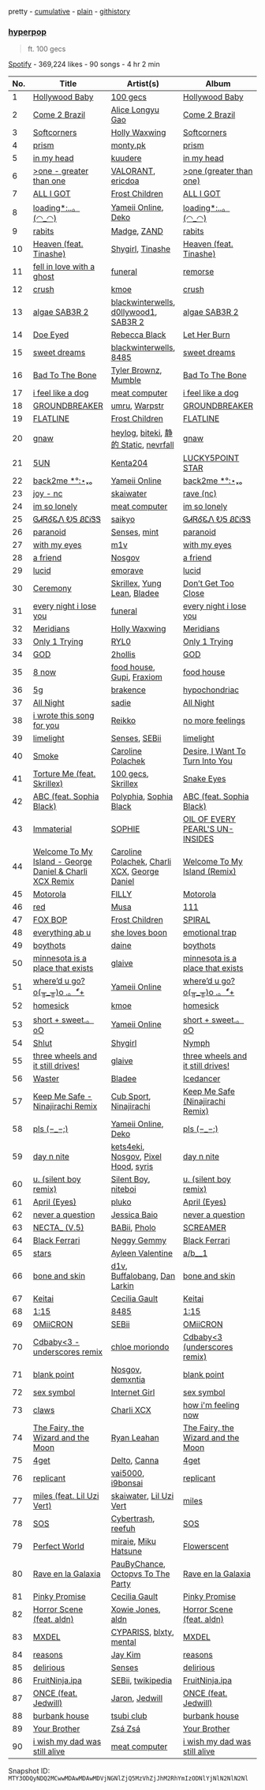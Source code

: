 pretty - [cumulative](/playlists/cumulative/37i9dQZF1DX7HOk71GPfSw.md) - [plain](/playlists/plain/37i9dQZF1DX7HOk71GPfSw) - [githistory](https://github.githistory.xyz/mackorone/spotify-playlist-archive/blob/main/playlists/plain/37i9dQZF1DX7HOk71GPfSw)

### [hyperpop](https://open.spotify.com/playlist/37i9dQZF1DX7HOk71GPfSw)

> ft\. 100 gecs

[Spotify](https://open.spotify.com/user/spotify) - 369,224 likes - 90 songs - 4 hr 2 min

| No. | Title | Artist(s) | Album | Length |
|---|---|---|---|---|
| 1 | [Hollywood Baby](https://open.spotify.com/track/48ElaQLYuOaybqagIlPxpU) | [100 gecs](https://open.spotify.com/artist/6PfSUFtkMVoDkx4MQkzOi3) | [Hollywood Baby](https://open.spotify.com/album/1jI6gq10WSeAv4MdTaRq7N) | 3:07 |
| 2 | [Come 2 Brazil](https://open.spotify.com/track/6ECE8va8cPjYXqWxtw1R1F) | [Alice Longyu Gao](https://open.spotify.com/artist/5HvKzBgj4yphQfBJjBJrhL) | [Come 2 Brazil](https://open.spotify.com/album/1GlhS8meus1qIRZVOKu1Kq) | 2:14 |
| 3 | [Softcorners](https://open.spotify.com/track/3GIoCg77Q9vvZUyPK46Eay) | [Holly Waxwing](https://open.spotify.com/artist/65vLeQ3wfcwF6NJobtlpBv) | [Softcorners](https://open.spotify.com/album/0JCaD2WojF7P8pIoIHEzxC) | 5:17 |
| 4 | [prism](https://open.spotify.com/track/3LOF9w7r0yos4DqBvizeLa) | [monty.pk](https://open.spotify.com/artist/3L2O6zqeWf9jdUFVihAB5g) | [prism](https://open.spotify.com/album/6dVBs7hZT8Y0W0V0I9bqE7) | 2:32 |
| 5 | [in my head](https://open.spotify.com/track/59Db7h4glgRygW36Dn15Wu) | [kuudere](https://open.spotify.com/artist/1OhN2StoiEjQmsLCbjpgpa) | [in my head](https://open.spotify.com/album/79q40CGdFlUquAFaC9mhcp) | 1:58 |
| 6 | [>one \- greater than one](https://open.spotify.com/track/3zIcvn5r3QGea6a4M36MQr) | [VALORANT](https://open.spotify.com/artist/3wrFoI9EVjWg6m8xXeWr5t), [ericdoa](https://open.spotify.com/artist/4hR6Bm9YYtktXzjmKhb1Cn) | [>one \(greater than one\)](https://open.spotify.com/album/6GLcfMMmFXrfk9ydAjeLop) | 2:10 |
| 7 | [ALL I GOT](https://open.spotify.com/track/5tbpU6W9x2hABB8P3cHzuh) | [Frost Children](https://open.spotify.com/artist/6R1kfr0GIWnwxY4zW11Vag) | [ALL I GOT](https://open.spotify.com/album/2kPLJYUX6MoKvRLXhNTue2) | 3:14 |
| 8 | [loading\*:..。\(◠\_◠\)](https://open.spotify.com/track/6aUk8YJRIiiw4odvQE6jQG) | [Yameii Online](https://open.spotify.com/artist/141ww9EOPLPetF8mMt1gKF), [Deko](https://open.spotify.com/artist/6KAgrAiCdJPDucMqR1kvMn) | [loading\*:..。\(◠\_◠\)](https://open.spotify.com/album/3mHs22B5tzRcHhzmCYb7Ge) | 3:04 |
| 9 | [rabits](https://open.spotify.com/track/4qvbRrllcG2X0XKspPImWT) | [Madge](https://open.spotify.com/artist/2StukZYqvy5IZmVestMrWo), [ZAND](https://open.spotify.com/artist/0zCrrgklotTrkkJDNUAury) | [rabits](https://open.spotify.com/album/1qofpxvy6FZxiSeECIRHWr) | 2:06 |
| 10 | [Heaven \(feat\. Tinashe\)](https://open.spotify.com/track/2DocffKfDso8efpWPOYTvI) | [Shygirl](https://open.spotify.com/artist/3M3wTTCDwicRubwMyHyEDy), [Tinashe](https://open.spotify.com/artist/0NIIxcxNHmOoyBx03SfTCD) | [Heaven \(feat\. Tinashe\)](https://open.spotify.com/album/6KgSP1vLwIc3xBI7hUTrly) | 2:18 |
| 11 | [fell in love with a ghost](https://open.spotify.com/track/1ihqfU2ejlabQ1nV5XWcXj) | [funeral](https://open.spotify.com/artist/3f0Mhz0oXmnsnehuEGTrfd) | [remorse](https://open.spotify.com/album/7vQHzlfqHYVoQepDOQkkhl) | 2:01 |
| 12 | [crush](https://open.spotify.com/track/3cZV4gjyIpMeTkNV3CfBbm) | [kmoe](https://open.spotify.com/artist/48wt14F9gzlkNDRdXyJTQz) | [crush](https://open.spotify.com/album/7lXKPK9lVPJWnvnfj2fKNr) | 2:30 |
| 13 | [algae SAB3R 2](https://open.spotify.com/track/4kNbWMa1oEKYgEQYmuI1oV) | [blackwinterwells](https://open.spotify.com/artist/4mN449htHmsHZQ0uL2SdXW), [d0llywood1](https://open.spotify.com/artist/2KZogWZPYcACVe4NK80dmc), [SAB3R 2](https://open.spotify.com/artist/3SVJ0gzRePwuJkBhap2rEd) | [algae SAB3R 2](https://open.spotify.com/album/5QuRFlNk3A1PhFvlVGAxil) | 3:47 |
| 14 | [Doe Eyed](https://open.spotify.com/track/6Egg7lLEvmFsMFA8qAqmYw) | [Rebecca Black](https://open.spotify.com/artist/3Vl9fyKMIdLMswk8ai3mm9) | [Let Her Burn](https://open.spotify.com/album/7ejtUeGJ9QV8IQHEBRGRWr) | 2:35 |
| 15 | [sweet dreams](https://open.spotify.com/track/7jl6zALfT0GrbJXoqj2Y7b) | [blackwinterwells](https://open.spotify.com/artist/4tF39UYlbBLqTo5JK3qX1u), [8485](https://open.spotify.com/artist/3LwiPwIJNshV4ItekGcIMo) | [sweet dreams](https://open.spotify.com/album/2MBr2UoMvh1qAJqFWGGcck) | 2:34 |
| 16 | [Bad To The Bone](https://open.spotify.com/track/2pHgUYL980aQwjnxvBDiIL) | [Tyler Brownz](https://open.spotify.com/artist/7wJieez4OH2cYnqmZgQjIo), [Mumble](https://open.spotify.com/artist/6BZVK0SCbzkU50rTlRKFHb) | [Bad To The Bone](https://open.spotify.com/album/0FAdWDrHNPuA4Vf7XNR0OR) | 2:56 |
| 17 | [i feel like a dog](https://open.spotify.com/track/5fMzsDRT8cHtZ1R9aLiYAZ) | [meat computer](https://open.spotify.com/artist/7JU13ATc2v3kzIuSqNNPWN) | [i feel like a dog](https://open.spotify.com/album/0owUk0b5tnYYVcvQz6zTo5) | 1:25 |
| 18 | [GROUNDBREAKER](https://open.spotify.com/track/2PNRSiSxpNwPvWL3RBw5sU) | [umru](https://open.spotify.com/artist/2Ub06wAIR1hERODcCkKhzx), [Warpstr](https://open.spotify.com/artist/3DosMG14ckPgT9iagZbcVc) | [GROUNDBREAKER](https://open.spotify.com/album/4ZVVz8rCGDw0NHxGOgBC9E) | 3:26 |
| 19 | [FLATLINE](https://open.spotify.com/track/0i2RbagsiSkoYlyVyY06mj) | [Frost Children](https://open.spotify.com/artist/6R1kfr0GIWnwxY4zW11Vag) | [FLATLINE](https://open.spotify.com/album/68qY8pAl8uRX4XxzTJ64cf) | 3:45 |
| 20 | [gnaw](https://open.spotify.com/track/2tDo8TqJfrQGwtUHxRXP7A) | [heylog](https://open.spotify.com/artist/5Jf6pl4SGgueZHZ4pC313c), [biteki](https://open.spotify.com/artist/0pd6Sz8WXHG3txxWo0tr5K), [静的 Static](https://open.spotify.com/artist/6rEjEIfp3NSRteU3kJGSET), [nevrfall](https://open.spotify.com/artist/3mrAlpu2DUjw8JXhDJhaPm) | [gnaw](https://open.spotify.com/album/69Qlnxmui9wzJ1ZHjVtb4k) | 3:05 |
| 21 | [5UN](https://open.spotify.com/track/2exTiACpEt3O7Q324Hv1tV) | [Kenta204](https://open.spotify.com/artist/5O1nHiByecjAQqqsafaalC) | [LUCKY5POINT STAR](https://open.spotify.com/album/1VaeT3ySnOGR7nxtkotyjV) | 2:52 |
| 22 | [back2me \*°:⋆ₓₒ](https://open.spotify.com/track/1gqtKJsTjbTRFqlJX7V0wH) | [Yameii Online](https://open.spotify.com/artist/141ww9EOPLPetF8mMt1gKF) | [back2me \*°:⋆ₓₒ](https://open.spotify.com/album/30ocB1aB4DfZ3NVfoyyc9z) | 2:52 |
| 23 | [joy \- nc](https://open.spotify.com/track/5eOhbWDviXO6clqn33sQ6s) | [skaiwater](https://open.spotify.com/artist/1URVdcNYXigvk6Dj0fHYOM) | [rave \(nc\)](https://open.spotify.com/album/0ALMEZvu4E26GuMykkZ2PV) | 2:21 |
| 24 | [im so lonely](https://open.spotify.com/track/2QA40XtdRbNsVoIjWbU96v) | [meat computer](https://open.spotify.com/artist/7JU13ATc2v3kzIuSqNNPWN) | [im so lonely](https://open.spotify.com/album/07kWtp9FTu41HrXdRrsoSD) | 2:15 |
| 25 | [ᎶᏗᏒᎴᏋᏁ ᎧᎦ ᏰᏝᎥᏕᏕ](https://open.spotify.com/track/5kRpkWrH6lqTRVaJ5cuNXv) | [saikyo](https://open.spotify.com/artist/4iO68o0utKje9nNaTxKRgy) | [ᎶᏗᏒᎴᏋᏁ ᎧᎦ ᏰᏝᎥᏕᏕ](https://open.spotify.com/album/0it6cShh9tf8YKcneq7OJM) | 1:07 |
| 26 | [paranoid](https://open.spotify.com/track/3amEwFrehp8bMJsk2JOzfG) | [Senses](https://open.spotify.com/artist/2soiLmeGhmq9uQ9fqZm3KA), [mint](https://open.spotify.com/artist/18ZZFZYue9xTQel14oTWBd) | [paranoid](https://open.spotify.com/album/6ifk66PjfkFLOV76nDFU6O) | 2:37 |
| 27 | [with my eyes](https://open.spotify.com/track/50MNRG3QscZOkJcOApElDe) | [m1v](https://open.spotify.com/artist/5pfVvTVQiPCMClDlE3bj0S) | [with my eyes](https://open.spotify.com/album/1bEZAzce2li8Kiwh5uqyCO) | 2:15 |
| 28 | [a friend](https://open.spotify.com/track/3TKRwSY9389uPAnGgUpx79) | [Nosgov](https://open.spotify.com/artist/6FK0azeTwe5RwhUAkpkhnh) | [a friend](https://open.spotify.com/album/65mOWmm5Y0fiGs4YWcXG6G) | 3:15 |
| 29 | [lucid](https://open.spotify.com/track/1GnAz3LZ3mG5j5oqhTR3ge) | [emorave](https://open.spotify.com/artist/2R0nqFZQNMwCwSmpEv3EaM) | [lucid](https://open.spotify.com/album/5iLunKKzevO7vaiyTCAs9m) | 2:55 |
| 30 | [Ceremony](https://open.spotify.com/track/4DmqWDZUtoxBX7wg9eCgzF) | [Skrillex](https://open.spotify.com/artist/5he5w2lnU9x7JFhnwcekXX), [Yung Lean](https://open.spotify.com/artist/67lytN32YpUxiSeWlKfHJ3), [Bladee](https://open.spotify.com/artist/2xvtxDNInKDV4AvGmjw6d1) | [Don’t Get Too Close](https://open.spotify.com/album/5TG8nNzWlr4lsL6XBURDs0) | 3:12 |
| 31 | [every night i lose you](https://open.spotify.com/track/2ktUfqbz9FtFQC78DIRw9Y) | [funeral](https://open.spotify.com/artist/3f0Mhz0oXmnsnehuEGTrfd) | [every night i lose you](https://open.spotify.com/album/0yuGQd9Dne3g5zniolB8Sb) | 3:02 |
| 32 | [Meridians](https://open.spotify.com/track/0iJDit15B3kgxEvuSEzqK5) | [Holly Waxwing](https://open.spotify.com/artist/65vLeQ3wfcwF6NJobtlpBv) | [Meridians](https://open.spotify.com/album/0F5Aw2ovWdzcW7by2vEToC) | 4:43 |
| 33 | [Only 1 Trying](https://open.spotify.com/track/0BSHtzrgWBgw19hgZncNEl) | [RYL0](https://open.spotify.com/artist/4LwTWGYy9UJ1WYVkniVnSh) | [Only 1 Trying](https://open.spotify.com/album/15uWvQD5fCOjeBFn9Bu6sP) | 2:27 |
| 34 | [GOD](https://open.spotify.com/track/0QozTtDAwSRv9FW5tWiaH4) | [2hollis](https://open.spotify.com/artist/72NhFAGG5Pt91VbheJeEPG) | [GOD](https://open.spotify.com/album/2Gb9UYPyRrI8Y9eswb7vrM) | 3:07 |
| 35 | [8 now](https://open.spotify.com/track/3lzX0mU3pfXOQRnH0ryZJR) | [food house](https://open.spotify.com/artist/41f6TKH0EoBnj3N4xIp26g), [Gupi](https://open.spotify.com/artist/3YOvdmjSEwOqRAJ0ttfwCx), [Fraxiom](https://open.spotify.com/artist/04Y5zXsFqYRzDr6tMXj6aL) | [food house](https://open.spotify.com/album/3JBuWWY8OCHXMcQz5xxxCr) | 3:29 |
| 36 | [5g](https://open.spotify.com/track/61Ph6Q4HYgWUVGulPszt9n) | [brakence](https://open.spotify.com/artist/4kqFrZkeqDfOIEqTWqbOOV) | [hypochondriac](https://open.spotify.com/album/6XV76W17coHAKFdeyiGT08) | 3:29 |
| 37 | [All Night](https://open.spotify.com/track/4HyYobUDP5L83mS1V6Jjoa) | [sadie](https://open.spotify.com/artist/6b5UgDdpmrafQHLmFg2DBc) | [All Night](https://open.spotify.com/album/5ddlKhYnRry2M8DDerFafu) | 3:00 |
| 38 | [i wrote this song for you](https://open.spotify.com/track/6SI6iZF77D0ODO4btUgsmm) | [Reikko](https://open.spotify.com/artist/5n4a9seylr5pY9paMr9nWP) | [no more feelings](https://open.spotify.com/album/1sgQcReldcJLiEr8hywVAI) | 2:40 |
| 39 | [limelight](https://open.spotify.com/track/4GO2hWbvsC2XIVmh4AvpR0) | [Senses](https://open.spotify.com/artist/2soiLmeGhmq9uQ9fqZm3KA), [SEBii](https://open.spotify.com/artist/5fAix5NwfNgHQqYRrHIPxo) | [limelight](https://open.spotify.com/album/5iSp0ts5cmEL7rjccqWiHy) | 3:15 |
| 40 | [Smoke](https://open.spotify.com/track/2x8zUjRP6z5N2GmZ13zU76) | [Caroline Polachek](https://open.spotify.com/artist/4Ge8xMJNwt6EEXOzVXju9a) | [Desire, I Want To Turn Into You](https://open.spotify.com/album/22PkV1Le9P3X4RY4xtmK0q) | 2:57 |
| 41 | [Torture Me \(feat\. Skrillex\)](https://open.spotify.com/track/2jLrYzkqtPmTpOejm58iDu) | [100 gecs](https://open.spotify.com/artist/6PfSUFtkMVoDkx4MQkzOi3), [Skrillex](https://open.spotify.com/artist/5he5w2lnU9x7JFhnwcekXX) | [Snake Eyes](https://open.spotify.com/album/23lAnLvscWZExyGH8CneJM) | 1:53 |
| 42 | [ABC \(feat\. Sophia Black\)](https://open.spotify.com/track/7D4lgMbSs10AQ0zX3ZldJc) | [Polyphia](https://open.spotify.com/artist/4vGrte8FDu062Ntj0RsPiZ), [Sophia Black](https://open.spotify.com/artist/3wdXgSpjbbU3tX9KasdxMh) | [ABC \(feat\. Sophia Black\)](https://open.spotify.com/album/4NC0LlM8LuF9ol77V63QtJ) | 2:32 |
| 43 | [Immaterial](https://open.spotify.com/track/6GoLARmR2OZl2EldehFrsA) | [SOPHIE](https://open.spotify.com/artist/5a2w2tgpLwv26BYJf2qYwu) | [OIL OF EVERY PEARL'S UN\-INSIDES](https://open.spotify.com/album/4z3YbEkKWwiIMSJTWUQbTH) | 3:52 |
| 44 | [Welcome To My Island \- George Daniel & Charli XCX Remix](https://open.spotify.com/track/4w2PIlbpP4jhc1S9MHUHzb) | [Caroline Polachek](https://open.spotify.com/artist/4Ge8xMJNwt6EEXOzVXju9a), [Charli XCX](https://open.spotify.com/artist/25uiPmTg16RbhZWAqwLBy5), [George Daniel](https://open.spotify.com/artist/52pQ22DziZVOOeL1mCmccT) | [Welcome To My Island \(Remix\)](https://open.spotify.com/album/0bTnYKeASx4Fjaf2ez2Us3) | 3:22 |
| 45 | [Motorola](https://open.spotify.com/track/0wWbbWBINccmqmpjtfWpVO) | [FILLY](https://open.spotify.com/artist/78lCJYozxlzWtocLnPKZ0f) | [Motorola](https://open.spotify.com/album/39r2qwtznLXOFLYSh2aNOx) | 2:13 |
| 46 | [red](https://open.spotify.com/track/3fqC2P9K6zmYKJ2sAmOdse) | [Musa](https://open.spotify.com/artist/4YNFxyTiP2AS188pQ2eKQE) | [111](https://open.spotify.com/album/0Evr5vaROxhu2I01MzqlU1) | 2:11 |
| 47 | [FOX BOP](https://open.spotify.com/track/0Nh440aKOuihvPcXaSMiob) | [Frost Children](https://open.spotify.com/artist/6R1kfr0GIWnwxY4zW11Vag) | [SPIRAL](https://open.spotify.com/album/10qWPkPkr3hstmzIaVHtRN) | 2:30 |
| 48 | [everything ab u](https://open.spotify.com/track/1KFM9g1C6GHuUGtTUETo66) | [she loves boon](https://open.spotify.com/artist/6is8aeGtatwbYEiamvsp23) | [emotional trap](https://open.spotify.com/album/4cdU2gjBC7yLhs7tZCR2jB) | 2:22 |
| 49 | [boythots](https://open.spotify.com/track/57miWCpd7kX78sbys9uWRg) | [daine](https://open.spotify.com/artist/4lyCoxLN0aW7nJy5rec0tG) | [boythots](https://open.spotify.com/album/4x1k1941BX8jNrxhiI9QYv) | 2:17 |
| 50 | [minnesota is a place that exists](https://open.spotify.com/track/6uiaiopJ4h8jqmDZySnMmE) | [glaive](https://open.spotify.com/artist/4cJKDGSv4Dz9QycXYmo565) | [minnesota is a place that exists](https://open.spotify.com/album/5NnsC01LT1Z79Sw0QQf46Q) | 2:18 |
| 51 | [where’d u go? o\(╥\_╥\)o .。\*゚+](https://open.spotify.com/track/0j4bOgJynZ2Bp6nOydmcan) | [Yameii Online](https://open.spotify.com/artist/141ww9EOPLPetF8mMt1gKF) | [where’d u go? o\(╥\_╥\)o .。\*゚+](https://open.spotify.com/album/1MFYXg6npaLvWvDidgtzqo) | 2:29 |
| 52 | [homesick](https://open.spotify.com/track/2v3yISHLk0QNStai26hvkw) | [kmoe](https://open.spotify.com/artist/48wt14F9gzlkNDRdXyJTQz) | [homesick](https://open.spotify.com/album/05dMayZSFvTtR3vwHeqZCj) | 2:07 |
| 53 | [short + sweet.。oO](https://open.spotify.com/track/6Md0EvbTJd4EHBncTHWCDw) | [Yameii Online](https://open.spotify.com/artist/141ww9EOPLPetF8mMt1gKF) | [short + sweet.。oO](https://open.spotify.com/album/30GP4icYN3yefbYo3Phl2e) | 3:01 |
| 54 | [Shlut](https://open.spotify.com/track/6bAR0U4WV9uEBzuoNUzQSC) | [Shygirl](https://open.spotify.com/artist/3M3wTTCDwicRubwMyHyEDy) | [Nymph](https://open.spotify.com/album/3i4ZYO2l14kCTRzw90JmZ4) | 2:12 |
| 55 | [three wheels and it still drives!](https://open.spotify.com/track/7z21w7xNVQyAnTtoQhhlBk) | [glaive](https://open.spotify.com/artist/4cJKDGSv4Dz9QycXYmo565) | [three wheels and it still drives!](https://open.spotify.com/album/6j7Str8rnrWCUEWOe4rPFV) | 3:20 |
| 56 | [Waster](https://open.spotify.com/track/1cCuxJeZOWHOBGEhXJyRv1) | [Bladee](https://open.spotify.com/artist/2xvtxDNInKDV4AvGmjw6d1) | [Icedancer](https://open.spotify.com/album/0cT1SQDE7wSh1eUJkGFXse) | 2:01 |
| 57 | [Keep Me Safe \- Ninajirachi Remix](https://open.spotify.com/track/4jaJZnBGeCkBcKlUTDJPzt) | [Cub Sport](https://open.spotify.com/artist/6vqMDhoigg5btfdPsPTVFt), [Ninajirachi](https://open.spotify.com/artist/3MekbRujJg5VZThubOlrkR) | [Keep Me Safe \(Ninajirachi Remix\)](https://open.spotify.com/album/3WXIWhBFhCfnKj3Ckgn5jp) | 3:17 |
| 58 | [pls \(−\_−;\)](https://open.spotify.com/track/1y7ZG3g05KN8L2BUm4qRtw) | [Yameii Online](https://open.spotify.com/artist/141ww9EOPLPetF8mMt1gKF), [Deko](https://open.spotify.com/artist/6KAgrAiCdJPDucMqR1kvMn) | [pls \(−\_−;\)](https://open.spotify.com/album/37Hl1DV0EnLAAhrZEI6qDx) | 2:06 |
| 59 | [day n nite](https://open.spotify.com/track/7qjEI8v5OIK6N1ruWrgc57) | [kets4eki](https://open.spotify.com/artist/4waORdvuFnffJPrj784KeG), [Nosgov](https://open.spotify.com/artist/6FK0azeTwe5RwhUAkpkhnh), [Pixel Hood](https://open.spotify.com/artist/5sOZjYVTlB5DnPULR6NMMh), [syris](https://open.spotify.com/artist/5ZpX0S8FDHkArrCYqaGoYE) | [day n nite](https://open.spotify.com/album/4cYM9IgNK3xF1O4WU4S1hp) | 2:38 |
| 60 | [u\. \(silent boy remix\)](https://open.spotify.com/track/2kWGVs653dDld8TlQAJttN) | [Silent Boy](https://open.spotify.com/artist/6mF4BkHXn187nmDfA7d9Mu), [niteboi](https://open.spotify.com/artist/2Ue601Op6mLGMwrQYjAOSW) | [u\. \(silent boy remix\)](https://open.spotify.com/album/1ljgLkdNp9oDBSqGNnOjBm) | 3:08 |
| 61 | [April \(Eyes\)](https://open.spotify.com/track/2KaM0vJC3mpraNUjDmjr0C) | [pluko](https://open.spotify.com/artist/01qbSocTDAe2DmKayS89A5) | [April \(Eyes\)](https://open.spotify.com/album/7p24hLtyoSdmLHHFnr6Uft) | 2:08 |
| 62 | [never a question](https://open.spotify.com/track/7nylWKjEqReecr2RUbyAVY) | [Jessica Baio](https://open.spotify.com/artist/0VMFTqmv0hYlWruyBERT95) | [never a question](https://open.spotify.com/album/68cIolfxZhAW2OLD7eOrhI) | 2:44 |
| 63 | [NECTA\_ \(V.5\)](https://open.spotify.com/track/66V6X8rtqAWgcjek6sUqz7) | [BABii](https://open.spotify.com/artist/30qGwXnygZNCzxjN7QsIR0), [Pholo](https://open.spotify.com/artist/53Wk6hhoFwz3REXaZ2XW2a) | [SCREAMER](https://open.spotify.com/album/1Xx8ecx9sLnnIV7eNGU8EM) | 4:21 |
| 64 | [Black Ferrari](https://open.spotify.com/track/1L5vMc5dGU1Si8DRvdYLEh) | [Neggy Gemmy](https://open.spotify.com/artist/3SU7pCbOPCUMboKnxMvHVW) | [Black Ferrari](https://open.spotify.com/album/2IKWPVXyWFbbCBKrJGS43P) | 3:41 |
| 65 | [stars](https://open.spotify.com/track/71VTfrC31aOa60H85GfmA2) | [Ayleen Valentine](https://open.spotify.com/artist/3wLL9m1pBbRnLsjrtqEiWc) | [a/b\_\_1](https://open.spotify.com/album/1xT3XuUL2DMkNEJaZZm3MA) | 1:50 |
| 66 | [bone and skin](https://open.spotify.com/track/5bGgBJkgf5YK3BECHVanVs) | [d1v](https://open.spotify.com/artist/074DHAmvABdQooCWAABq8N), [Buffalobang](https://open.spotify.com/artist/5LZgrPNpCj6sxT5Z0S4K8f), [Dan Larkin](https://open.spotify.com/artist/2hbkBcgVkM8GVJQQuf5jy9) | [bone and skin](https://open.spotify.com/album/44biQsT7jk7IKhAA8xSywX) | 3:06 |
| 67 | [Keitai](https://open.spotify.com/track/590dohozCjn1gqD468XJDO) | [Cecilia Gault](https://open.spotify.com/artist/1A1ZXMqcpElewwm16R0cmk) | [Keitai](https://open.spotify.com/album/650rbAcWf2dIuFCi6yWRAS) | 3:08 |
| 68 | [1:15](https://open.spotify.com/track/0TNFCRzOnlgu7W1K47sFnY) | [8485](https://open.spotify.com/artist/3LwiPwIJNshV4ItekGcIMo) | [1:15](https://open.spotify.com/album/1UyLZP0hiJA0A2b6CWmQbU) | 2:10 |
| 69 | [OMiiCRON](https://open.spotify.com/track/2kaLPWUWSMTU4EdZqK46Se) | [SEBii](https://open.spotify.com/artist/5fAix5NwfNgHQqYRrHIPxo) | [OMiiCRON](https://open.spotify.com/album/47OZsZoC3nv2CCp1u1xTYZ) | 2:27 |
| 70 | [Cdbaby<3 \- underscores remix](https://open.spotify.com/track/5iJzSaKVGOWGJwN2So6vWF) | [chloe moriondo](https://open.spotify.com/artist/3P4vW5tzQvmuoNaFQqzy9q) | [Cdbaby<3 \(underscores remix\)](https://open.spotify.com/album/7k0ASIqBBCc8jjwIBgQ216) | 2:13 |
| 71 | [blank point](https://open.spotify.com/track/70qQK5Oi4Q4aCwmiC9aCsX) | [Nosgov](https://open.spotify.com/artist/6FK0azeTwe5RwhUAkpkhnh), [demxntia](https://open.spotify.com/artist/6trEYfLSuAd9CS8bCy4sOH) | [blank point](https://open.spotify.com/album/2vmredwSZqPrwGVuqvGPkX) | 2:34 |
| 72 | [sex symbol](https://open.spotify.com/track/04IWHcxPerT5PxCIboSPUj) | [Internet Girl](https://open.spotify.com/artist/2eVTKG3Z5bbKk2OWMIe3iL) | [sex symbol](https://open.spotify.com/album/4lP4M2v4xZZgQol0IrAC3V) | 2:58 |
| 73 | [claws](https://open.spotify.com/track/7Dexi5Z2IowCkHrnzlWysc) | [Charli XCX](https://open.spotify.com/artist/25uiPmTg16RbhZWAqwLBy5) | [how i'm feeling now](https://open.spotify.com/album/3a9qH2VEsSiOZvMrjaS0Nu) | 2:29 |
| 74 | [The Fairy, the Wizard and the Moon](https://open.spotify.com/track/6U4O5hDzujciV75r6OKOfa) | [Ryan Leahan](https://open.spotify.com/artist/4BX7bOS5nj3842rKfEnTIg) | [The Fairy, the Wizard and the Moon](https://open.spotify.com/album/6ATJCnlR0nXQxw3gvamMGc) | 2:22 |
| 75 | [4get](https://open.spotify.com/track/2mlgFhBe2shVc1ITY0ri9B) | [Delto](https://open.spotify.com/artist/1WlSGhncfBqk79KNYuTicp), [Canna](https://open.spotify.com/artist/3UQddXFBR9NoYWpcxwAYkh) | [4get](https://open.spotify.com/album/6fDcYde0k1VUiSaK5hTCc6) | 2:19 |
| 76 | [replicant](https://open.spotify.com/track/51GNtvHhIDxbUgfRXrpbnn) | [vai5000](https://open.spotify.com/artist/1erffemc5GvnjrM7QSaHA0), [i9bonsai](https://open.spotify.com/artist/7dqb1363wqRxJw9RfgQeo3) | [replicant](https://open.spotify.com/album/5dQRWTVmh7hEEy1H75KvMc) | 2:54 |
| 77 | [miles \(feat\. Lil Uzi Vert\)](https://open.spotify.com/track/2WgoeZDxLJvjEvlOupkr8D) | [skaiwater](https://open.spotify.com/artist/1URVdcNYXigvk6Dj0fHYOM), [Lil Uzi Vert](https://open.spotify.com/artist/4O15NlyKLIASxsJ0PrXPfz) | [miles](https://open.spotify.com/album/6lAOUk4uVgPOj9ny3TPoDO) | 2:42 |
| 78 | [SOS](https://open.spotify.com/track/6VadjsKC8hvS4E6FQGUKIc) | [Cybertrash](https://open.spotify.com/artist/6qKNO74t6cNcytBKSunEcW), [reefuh](https://open.spotify.com/artist/6ChAy6cuN28SDLsUecubQn) | [SOS](https://open.spotify.com/album/54jXnRNyDwbxJyGXiYUJDv) | 2:22 |
| 79 | [Perfect World](https://open.spotify.com/track/7aYx193NYKW8xAnKTPPWWh) | [miraie](https://open.spotify.com/artist/3U2oWd07HPgl60o8RBMG4P), [Miku Hatsune](https://open.spotify.com/artist/3uk3NdQAThh8sFq7z64saw) | [Flowerscent](https://open.spotify.com/album/1xn8J1UkjyVv6LuYrFkC0l) | 1:57 |
| 80 | [Rave en la Galaxia](https://open.spotify.com/track/5JQXZCJi3QFW3s34tkUli0) | [PauByChance](https://open.spotify.com/artist/3Hd7UpP0eSOCpT4FW52n9I), [Octopvs To The Party](https://open.spotify.com/artist/2KhAknita2n0dejlwfhkd8) | [Rave en la Galaxia](https://open.spotify.com/album/2ybI44AIv7eQwC9lsxeY3M) | 2:32 |
| 81 | [Pinky Promise](https://open.spotify.com/track/681O60B2eTgz5wpYxZLDW6) | [Cecilia Gault](https://open.spotify.com/artist/1A1ZXMqcpElewwm16R0cmk) | [Pinky Promise](https://open.spotify.com/album/38P7NUBDR7b7lvK6K0eNRJ) | 2:35 |
| 82 | [Horror Scene \(feat\. aldn\)](https://open.spotify.com/track/4xaQIoPckzCcFQ2e4W7gqR) | [Xowie Jones](https://open.spotify.com/artist/0ZlBHRn2ZsHc1FESUa43ij), [aldn](https://open.spotify.com/artist/2GUw9Wzha61PkZoRVv1PDD) | [Horror Scene \(feat\. aldn\)](https://open.spotify.com/album/5HHUqHd5DFN8wjAdarGnvX) | 1:59 |
| 83 | [MXDEL](https://open.spotify.com/track/3hNT6qNi9u1TZXXj1Mjq8t) | [CYPARISS](https://open.spotify.com/artist/1GzMtNyLiP1oM7yW0DyRhP), [blxty](https://open.spotify.com/artist/6xCkHWTLdUoEckl5YD0S7p), [mental](https://open.spotify.com/artist/7rQMXIWKXSMkd7dK8LQ7a4) | [MXDEL](https://open.spotify.com/album/4Tr8SNagWzjRsTxTYhMu0K) | 2:23 |
| 84 | [reasons](https://open.spotify.com/track/4WAIFENQf7136CqB1zdm2s) | [Jay Kim](https://open.spotify.com/artist/6imBIUT38VebSD6K6N6cN6) | [reasons](https://open.spotify.com/album/40sr27kGtmGVDRY9TLAyVg) | 2:27 |
| 85 | [delirious](https://open.spotify.com/track/25Ygt9oe0v56ka0KNzV5YF) | [Senses](https://open.spotify.com/artist/2soiLmeGhmq9uQ9fqZm3KA) | [delirious](https://open.spotify.com/album/3BQuAmBiNChWZo6FyNpRXy) | 2:18 |
| 86 | [FruitNinja.ipa](https://open.spotify.com/track/0Ukv1JUvVApUcleaxS8xvb) | [SEBii](https://open.spotify.com/artist/5fAix5NwfNgHQqYRrHIPxo), [twikipedia](https://open.spotify.com/artist/2V8aJ7qCArKAmHAX7u81Sj) | [FruitNinja.ipa](https://open.spotify.com/album/6htGzYtQjYzAIie2qQhWTt) | 2:10 |
| 87 | [ONCE \(feat\. Jedwill\)](https://open.spotify.com/track/1xEBVidPz2Le4IJWMO0mkF) | [Jaron](https://open.spotify.com/artist/4kerBatvaELCGJDnDqW5oq), [Jedwill](https://open.spotify.com/artist/6Ed7YwSt3LvYcMDZk5b1Id) | [ONCE \(feat\. Jedwill\)](https://open.spotify.com/album/2OqbPOq5ehLbBP39WnNY4n) | 2:36 |
| 88 | [burbank house](https://open.spotify.com/track/3DErMJzUrtfGUjet3xpUml) | [tsubi club](https://open.spotify.com/artist/6fHEaFnFgMxMAtDt7mFoQ3) | [burbank house](https://open.spotify.com/album/4PvJVQQSFCUdEKF1cJrntR) | 1:41 |
| 89 | [Your Brother](https://open.spotify.com/track/1VD9GWAvof6JERoHuYEHl7) | [Zsá Zsá](https://open.spotify.com/artist/2tV5iP4TyDyLFU9WmfXMLZ) | [Your Brother](https://open.spotify.com/album/2Pc2i5Wpy4R9SMUZZXUhve) | 3:02 |
| 90 | [i wish my dad was still alive](https://open.spotify.com/track/0URmsHOFzwaBU8NDaL7l55) | [meat computer](https://open.spotify.com/artist/7JU13ATc2v3kzIuSqNNPWN) | [i wish my dad was still alive](https://open.spotify.com/album/2krXLLPmhIptQpcHEpjseW) | 2:20 |

Snapshot ID: `MTY3ODQyNDQ2MCwwMDAwMDAwMDVjNGNlZjQ5MzVhZjJhM2RhYmIzODNlYjNlN2NlN2Nl`
